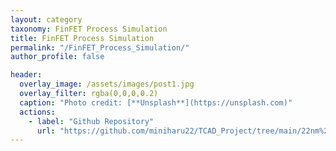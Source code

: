 ```yaml
---
layout: category
taxonomy: FinFET Process Simulation
title: FinFET Process Simulation
permalink: "/FinFET_Process_Simulation/"
author_profile: false

header:
  overlay_image: /assets/images/post1.jpg
  overlay_filter: rgba(0,0,0,0.2)
  caption: "Photo credit: [**Unsplash**](https://unsplash.com)"
  actions:
    - label: "Github Repository"
      url: "https://github.com/miniharu22/TCAD_Project/tree/main/22nm%20FinFET"
---
```

